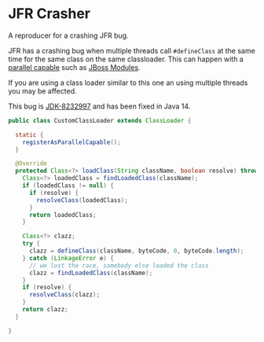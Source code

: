 JFR Crasher
===========

A reproducer for a crashing JFR bug.

JFR has a crashing bug when multiple threads call `#defineClass` at the same time for the same class on the same classloader. This can happen with a [parallel capable](https://docs.oracle.com/javase/7/docs/technotes/guides/lang/cl-mt.html) such as [JBoss Modules](http://jboss-modules.github.io/jboss-modules/manual/).

If you are using a class loader similar to this one an using multiple threads you may be affected.

This bug is [JDK-8232997](https://bugs.openjdk.java.net/browse/JDK-8232997) and has been fixed in Java 14.

```java
public class CustomClassLoader extends ClassLoader {

  static {
    registerAsParallelCapable();
  }

  @Override
  protected Class<?> loadClass(String className, boolean resolve) throws ClassNotFoundException {
    Class<?> loadedClass = findLoadedClass(className);
    if (loadedClass != null) {
      if (resolve) {
        resolveClass(loadedClass);
      }
      return loadedClass;
    }

    Class<?> clazz;
    try {
      clazz = defineClass(className, byteCode, 0, byteCode.length);
    } catch (LinkageError e) {
      // we lost the race, somebody else loaded the class
      clazz = findLoadedClass(className);
    }
    if (resolve) {
      resolveClass(clazz);
    }
    return clazz;
  }

}
```

